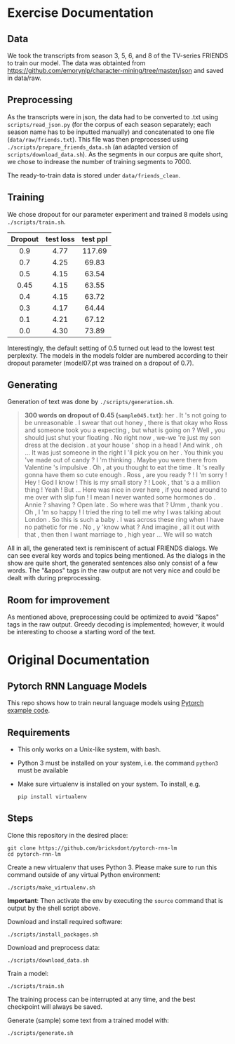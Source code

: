 # Exercise Documentation

## Data
We took the transcripts from season 3, 5, 6, and 8 of the TV-series FRIENDS to train our model.
The data was obtainted from https://github.com/emorynlp/character-mining/tree/master/json and saved in data/raw.

## Preprocessing
As the transcripts were in json, the data had to be converted to .txt using ```scripts/read_json.py``` (for the corpus of each season separately; each season name has to be inputted manually) and concatenated to one file (```data/raw/friends.txt```). This file was then preprocessed using ```./scripts/prepare_friends_data.sh``` (an adapted version of ```scripts/download_data.sh```). As the segments in our corpus are quite short, we chose to indrease the number of training segments to 7000.

The ready-to-train data is stored under ```data/friends_clean```.

## Training

We chose dropout for our parameter experiment and trained 8 models using ```./scripts/train.sh```.

 | Dropout | test loss | test ppl | 
 | :---: | :---: | :---: | 
 | 0.9 | 4.77 | 117.69 | 
 | 0.7 | 4.25 | 69.83 | 
 | 0.5 | 4.15 | 63.54 | 
 | 0.45 | 4.15 | 63.55 | 
 | 0.4 | 4.15 | 63.72 | 
 | 0.3 | 4.17 | 64.44 | 
 | 0.1 | 4.21 | 67.12 | 
 | 0.0 | 4.30 | 73.89 | 

Interestingly, the default setting of 0.5 turned out lead to the lowest test perplexity.
The models in the models folder are numbered according to their dropout parameter (model07.pt was trained on a dropout of 0.7).

## Generating

Generation of text was done by ```./scripts/generation.sh```.


>**300 words on dropout of 0.45 (```sample045.txt```)**:
her . It &apos;s not going to be unreasonable . <eos> I swear that out honey , there is that
okay who Ross and someone took you <unk> a expecting , but what is going on ? <eos> Well ,
you should just shut your floating <unk> . No right now , we-we &apos;re just my son dress at the
decision . <unk> at your house &apos; shop in a head ! And wink , oh ... It was just
someone in the right I &apos;ll pick you on her . <eos> You think you &apos;ve made out of candy
? <eos> I &apos;m thinking . Maybe you were there from Valentine &apos;s impulsive . Oh , at you thought
to eat the time . It &apos;s really gonna have them so cute enough . <eos> Ross , are you
ready ? ! <eos> I &apos;m sorry ! <eos> Hey ! God I know ! This is my small story
? ! Look , that &apos;s a a million thing ! <eos> Yeah ! <eos> But ... Here was nice
in over here , <unk> if you need around to me over with slip fun ! I mean I never
wanted some hormones do . <eos> Annie ? shaving ? <eos> Open late . <eos> So where was that ?
<eos> Umm , thank you . Oh , I &apos;m so happy ! I tried the ring to tell me
why I was talking about London . <eos> So this is such a baby . I was across these ring
when I have no pathetic for me . <eos> No , y &apos;know what ? And imagine , all it
out with that <unk> , then then I want marriage to <unk> , high year ... We will so watch

All in all, the generated text is reminiscent of actual FRIENDS dialogs. We can see everal key words and topics being mentioned. As the dialogs in the show are quite short, the generated sentences also only consist of a few words. The "&apos" tags in the raw output are not very nice and could be dealt with during preprocessing.

## Room for improvement
As mentioned above, preprocessing could be optimized to avoid "&apos" tags in the raw output.
Greedy decoding is implemented; however, it would be interesting to choose a starting word of the text.


# Original Documentation

## Pytorch RNN Language Models

This repo shows how to train neural language models using [Pytorch example code](https://github.com/pytorch/examples/tree/master/word_language_model).

## Requirements

- This only works on a Unix-like system, with bash.
- Python 3 must be installed on your system, i.e. the command `python3` must be available
- Make sure virtualenv is installed on your system. To install, e.g.

    `pip install virtualenv`

## Steps

Clone this repository in the desired place:

    git clone https://github.com/bricksdont/pytorch-rnn-lm
    cd pytorch-rnn-lm

Create a new virtualenv that uses Python 3. Please make sure to run this command outside of any virtual Python environment:

    ./scripts/make_virtualenv.sh

**Important**: Then activate the env by executing the `source` command that is output by the shell script above.

Download and install required software:

    ./scripts/install_packages.sh

Download and preprocess data:

    ./scripts/download_data.sh

Train a model:

    ./scripts/train.sh

The training process can be interrupted at any time, and the best checkpoint will always be saved.

Generate (sample) some text from a trained model with:

    ./scripts/generate.sh
